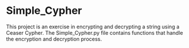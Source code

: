 # Simple_Cypher
This project is an exercise in encrypting and decrypting a string
using a Ceaser Cypher. The Simple_Cypher.py file contains functions that
handle the encryption and decryption process.
 